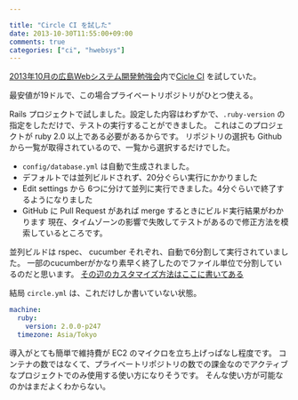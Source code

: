 ```yaml
---

title: "Circle CI を試した"
date: 2013-10-30T11:55:00+09:00
comments: true
categories: ["ci", "hwebsys"]
---
```


[2013年10月の広島Webシステム開発勉強会](https://twitter.com/hwebsys)内で[Cicle CI](https://circleci.com) を試していた。

最安値が19ドルで、この場合プライベートリポジトリがひとつ使える。

Rails プロジェクトで試しました。設定した内容はわずかで、`.ruby-version` の指定をしただけで、テストの実行することができました。
これはこのプロジェクトが ruby 2.0 以上である必要があるからです。
リポジトリの選択も Github から一覧が取得されているので、一覧から選択するだけでした。

* `config/database.yml` は自動で生成されました。
* デフォルトでは並列ビルドされず、20分ぐらい実行にかかりました
* Edit settings から 6つに分けて並列に実行できました。4分ぐらいで終了するようになりました
* GitHub に Pull Request があれば merge するときにビルド実行結果がわかります
現在、タイムゾーンの影響で失敗してテストがあるので修正方法を模索しているところです。

並列ビルドは rspec、 cucumber それぞれ、自動で6分割して実行されていました。
一部のcucumberがかなり素早く終了したのでファイル単位で分割しているのだと思います。
[その辺のカスタマイズ方法はここに書いてある](https://circleci.com/docs/parallel-manual-setup)

結局 `circle.yml` は、これだけしか書いていない状態。

```yaml
machine:
  ruby:
    version: 2.0.0-p247
  timezone: Asia/Tokyo
```

導入がとても簡単で維持費が EC2 のマイクロを立ち上げっぱなし程度です。
コンテナの数ではなくて、プライベートリポジトリの数での課金なのでアクティブなプロジェクトでのみ使用する使い方になりそうです。
そんな使い方が可能なのかはまだよくわからない。
